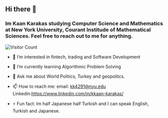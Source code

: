 ## Hi there 👋
### Im Kaan Karakas studying Computer Science and Mathematics at New York University, Courant Institude of Mathematical Sciences. Feel free to reach out to me for anything. 

![Visitor Count](https://profile-counter.glitch.me/{KocKaan}/count.svg)

- 🔭 I’m interested in fintech, trading and Software Development

- 🌱 I’m currently learning Algorithmic Problem Solving

- 💬 Ask me about World Politics, Turkey and geopolitcs.

- 📫 How to reach me: email: kk4291@nyu.edu Linkedin:https://www.linkedin.com/in/kkaan-karakas/

- ⚡ Fun fact: Im half Japanese half Turkish and I can speak English, Turkish and Japanese. 

